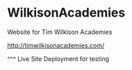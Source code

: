 # WilkisonAcademies
Website for Tim Wilkison Academies

http://timwilkisonacademies.com/

^^^ Live Site Deployment for testing
